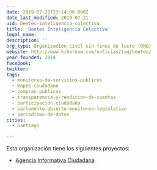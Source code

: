 ```yaml
---
date: 2019-07-21T23:14:06.000Z
date_last_modified: 2019-07-21
uid: beetec-inteligencia-colectiva
title: 'Beetec Inteligencia Colectiva'
legal_name: 
description: ''
org_type: Organización civil sin fines de lucro (ONG)
website: http://www.kibernum.com/noticias/tag/beetec/
year_founded: 2014
facebook: 
twitter: 
tags:
  - monitoreo-de-servicios-publicos
  - mapeo-ciudadano
  - compras-publicas
  - transparencia-y-rendicion-de-cuentas
  - participación-ciudadana
  - parlamento-abierto-monitoreo-legislativo
  - periodismo-de-datos
cities: 
  - Santiago

---
```


Esta organización tiene los siguientes proyectos:

- [Agencia Informativa Ciudadana](/proyectos/agencia-informativa-ciudadana)
